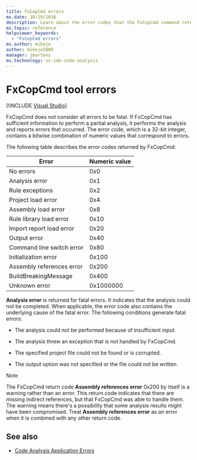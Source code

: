 ```yaml
---
title: FxCopCmd errors
ms.date: 10/19/2016
description: Learn about the error codes that the FxCopCmd command returns. See which type of error each code represents, and find out how to recognize fatal errors.
ms.topic: reference
helpviewer_keywords:
  - "FxCopCmd errors"
ms.author: mikejo
author: mikejo5000
manager: jmartens
ms.technology: vs-ide-code-analysis
---
```

# FxCopCmd tool errors

 [!INCLUDE [Visual Studio](~/includes/applies-to-version/vs-windows-only.md)]

FxCopCmd does not consider all errors to be fatal. If FxCopCmd has sufficient information to perform a partial analysis, it performs the analysis and reports errors that occurred. The error code, which is a 32-bit integer, contains a bitwise combination of numeric values that correspond to errors.

The following table describes the error codes returned by FxCopCmd:

|Error|Numeric value|
|-----------|-------------------|
|No errors|0x0|
|Analysis error|0x1|
|Rule exceptions|0x2|
|Project load error|0x4|
|Assembly load error|0x8|
|Rule library load error|0x10|
|Import report load error|0x20|
|Output error|0x40|
|Command line switch error|0x80|
|Initialization error|0x100|
|Assembly references error|0x200|
|BuildBreakingMessage|0x400|
|Unknown error|0x1000000|

**Analysis error** is returned for fatal errors. It indicates that the analysis could not be completed. When applicable, the error code also contains the underlying cause of the fatal error. The following conditions generate fatal errors:

- The analysis could not be performed because of insufficient input.

- The analysis threw an exception that is not handled by FxCopCmd.

- The specified project file could not be found or is corrupted.

- The output option was not specified or the file could not be written.

> [!NOTE]
> The FxCopCmd return code **Assembly references error** 0x200 by itself is a warning rather than an error. This return code indicates that there are missing indirect references, but that FxCopCmd was able to handle them. The warning means there's a possibility that some analysis results might have been compromised. Treat **Assembly references error** as an error when it is combined with any other return code.

## See also

- [Code Analysis Application Errors](../code-quality/code-analysis-application-errors.md)
